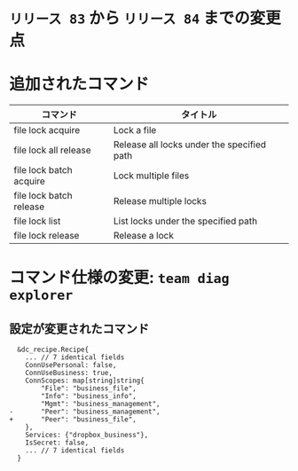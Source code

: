 # `リリース 83` から `リリース 84` までの変更点

# 追加されたコマンド


| コマンド                | タイトル                                   |
|-------------------------|--------------------------------------------|
| file lock acquire       | Lock a file                                |
| file lock all release   | Release all locks under the specified path |
| file lock batch acquire | Lock multiple files                        |
| file lock batch release | Release multiple locks                     |
| file lock list          | List locks under the specified path        |
| file lock release       | Release a lock                             |



# コマンド仕様の変更: `team diag explorer`


## 設定が変更されたコマンド


```
  &dc_recipe.Recipe{
  	... // 7 identical fields
  	ConnUsePersonal: false,
  	ConnUseBusiness: true,
  	ConnScopes: map[string]string{
  		"File": "business_file",
  		"Info": "business_info",
  		"Mgmt": "business_management",
- 		"Peer": "business_management",
+ 		"Peer": "business_file",
  	},
  	Services: {"dropbox_business"},
  	IsSecret: false,
  	... // 7 identical fields
  }
```
